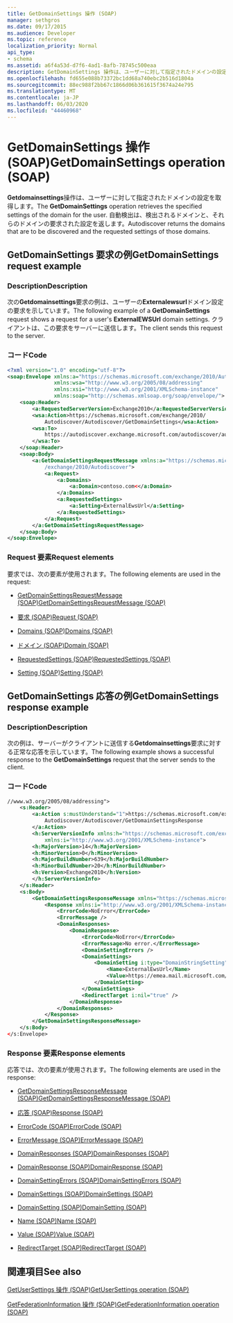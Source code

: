 ```yaml
---
title: GetDomainSettings 操作 (SOAP)
manager: sethgros
ms.date: 09/17/2015
ms.audience: Developer
ms.topic: reference
localization_priority: Normal
api_type:
- schema
ms.assetid: a6f4a53d-d7f6-4ad1-8afb-78745c500eaa
description: GetDomainSettings 操作は、ユーザーに対して指定されたドメインの設定を取得します。 自動検出は、検出されるドメインと、それらのドメインの要求された設定を返します。
ms.openlocfilehash: fd655e088b73372bc1dd68a740ebc2b516d1804a
ms.sourcegitcommit: 88ec988f2bb67c1866d06b361615f3674a24e795
ms.translationtype: MT
ms.contentlocale: ja-JP
ms.lasthandoff: 06/03/2020
ms.locfileid: "44460968"
---
```

# <a name="getdomainsettings-operation-soap"></a><span data-ttu-id="98b44-104">GetDomainSettings 操作 (SOAP)</span><span class="sxs-lookup"><span data-stu-id="98b44-104">GetDomainSettings operation (SOAP)</span></span>

<span data-ttu-id="98b44-105">**Getdomainsettings**操作は、ユーザーに対して指定されたドメインの設定を取得します。</span><span class="sxs-lookup"><span data-stu-id="98b44-105">The **GetDomainSettings** operation retrieves the specified settings of the domain for the user.</span></span> <span data-ttu-id="98b44-106">自動検出は、検出されるドメインと、それらのドメインの要求された設定を返します。</span><span class="sxs-lookup"><span data-stu-id="98b44-106">Autodiscover returns the domains that are to be discovered and the requested settings of those domains.</span></span> 
  
## <a name="getdomainsettings-request-example"></a><span data-ttu-id="98b44-107">GetDomainSettings 要求の例</span><span class="sxs-lookup"><span data-stu-id="98b44-107">GetDomainSettings request example</span></span>

### <a name="description"></a><span data-ttu-id="98b44-108">Description</span><span class="sxs-lookup"><span data-stu-id="98b44-108">Description</span></span>

<span data-ttu-id="98b44-109">次の**Getdomainsettings**要求の例は、ユーザーの**Externalewsurl**ドメイン設定の要求を示しています。</span><span class="sxs-lookup"><span data-stu-id="98b44-109">The following example of a **GetDomainSettings** request shows a request for a user's **ExternalEWSUrl** domain settings.</span></span> <span data-ttu-id="98b44-110">クライアントは、この要求をサーバーに送信します。</span><span class="sxs-lookup"><span data-stu-id="98b44-110">The client sends this request to the server.</span></span> 
  
### <a name="code"></a><span data-ttu-id="98b44-111">コード</span><span class="sxs-lookup"><span data-stu-id="98b44-111">Code</span></span>

```XML
<?xml version="1.0" encoding="utf-8"?> 
<soap:Envelope xmlns:a="https://schemas.microsoft.com/exchange/2010/Autodiscover"
               xmlns:wsa="http://www.w3.org/2005/08/addressing"
               xmlns:xsi="http://www.w3.org/2001/XMLSchema-instance" 
               xmlns:soap="http://schemas.xmlsoap.org/soap/envelope/"> 
    <soap:Header> 
        <a:RequestedServerVersion>Exchange2010</a:RequestedServerVersion>
        <wsa:Action>https://schemas.microsoft.com/exchange/2010/
            Autodiscover/Autodiscover/GetDomainSettings</wsa:Action>
        <wsa:To>
            https://autodiscover.exchange.microsoft.com/autodiscover/autodiscover.svc
        </wsa:To>
    </soap:Header> 
    <soap:Body> 
        <a:GetDomainSettingsRequestMessage xmlns:a="https://schemas.microsoft.com
            /exchange/2010/Autodiscover"> 
            <a:Request> 
                <a:Domains> 
                    <a:Domain>contoso.com<</a:Domain> 
                </a:Domains> 
                <a:RequestedSettings> 
                    <a:Setting>ExternalEwsUrl</a:Setting> 
                </a:RequestedSettings> 
            </a:Request> 
        </a:GetDomainSettingsRequestMessage> 
    </soap:Body> 
</soap:Envelope>
```

### <a name="request-elements"></a><span data-ttu-id="98b44-112">Request 要素</span><span class="sxs-lookup"><span data-stu-id="98b44-112">Request elements</span></span>

<span data-ttu-id="98b44-113">要求では、次の要素が使用されます。</span><span class="sxs-lookup"><span data-stu-id="98b44-113">The following elements are used in the request:</span></span>
  
- [<span data-ttu-id="98b44-114">GetDomainSettingsRequestMessage (SOAP)</span><span class="sxs-lookup"><span data-stu-id="98b44-114">GetDomainSettingsRequestMessage (SOAP)</span></span>](getdomainsettingsrequestmessage-soap.md)
    
- [<span data-ttu-id="98b44-115">要求 (SOAP)</span><span class="sxs-lookup"><span data-stu-id="98b44-115">Request (SOAP)</span></span>](request-soap.md)
    
- [<span data-ttu-id="98b44-116">Domains (SOAP)</span><span class="sxs-lookup"><span data-stu-id="98b44-116">Domains (SOAP)</span></span>](domains-soap.md)
    
- [<span data-ttu-id="98b44-117">ドメイン (SOAP)</span><span class="sxs-lookup"><span data-stu-id="98b44-117">Domain (SOAP)</span></span>](domain-soap.md)
    
- [<span data-ttu-id="98b44-118">RequestedSettings (SOAP)</span><span class="sxs-lookup"><span data-stu-id="98b44-118">RequestedSettings (SOAP)</span></span>](requestedsettings-soap.md)
    
- [<span data-ttu-id="98b44-119">Setting (SOAP)</span><span class="sxs-lookup"><span data-stu-id="98b44-119">Setting (SOAP)</span></span>](setting-soap.md)
    
## <a name="getdomainsettings-response-example"></a><span data-ttu-id="98b44-120">GetDomainSettings 応答の例</span><span class="sxs-lookup"><span data-stu-id="98b44-120">GetDomainSettings response example</span></span>

### <a name="description"></a><span data-ttu-id="98b44-121">Description</span><span class="sxs-lookup"><span data-stu-id="98b44-121">Description</span></span>

<span data-ttu-id="98b44-122">次の例は、サーバーがクライアントに送信する**Getdomainsettings**要求に対する正常な応答を示しています。</span><span class="sxs-lookup"><span data-stu-id="98b44-122">The following example shows a successful response to the **GetDomainSettings** request that the server sends to the client.</span></span> 
  
### <a name="code"></a><span data-ttu-id="98b44-123">コード</span><span class="sxs-lookup"><span data-stu-id="98b44-123">Code</span></span>

```XML
//www.w3.org/2005/08/addressing"> 
    <s:Header> 
        <a:Action s:mustUnderstand="1">https://schemas.microsoft.com/exchange/2010/ 
            Autodiscover/Autodiscover/GetDomainSettingsResponse
        </a:Action> 
        <h:ServerVersionInfo xmlns:h="https://schemas.microsoft.com/exchange/2010/Autodiscover" 
            xmlns:i="http://www.w3.org/2001/XMLSchema-instance"> 
        <h:MajorVersion>14</h:MajorVersion> 
        <h:MinorVersion>0</h:MinorVersion> 
        <h:MajorBuildNumber>639</h:MajorBuildNumber> 
        <h:MinorBuildNumber>20</h:MinorBuildNumber> 
        <h:Version>Exchange2010</h:Version> 
        </h:ServerVersionInfo>
    </s:Header> 
    <s:Body> 
        <GetDomainSettingsResponseMessage xmlns="https://schemas.microsoft.com/exchange/2010/Autodiscover"> 
            <Response xmlns:i="http://www.w3.org/2001/XMLSchema-instance"> 
                <ErrorCode>NoError</ErrorCode> 
                <ErrorMessage /> 
                <DomainResponses> 
                    <DomainResponse> 
                        <ErrorCode>NoError</ErrorCode> 
                        <ErrorMessage>No error.</ErrorMessage> 
                        <DomainSettingErrors /> 
                        <DomainSettings> 
                            <DomainSetting i:type="DomainStringSetting"> 
                                <Name>ExternalEwsUrl</Name> 
                                <Value>https://emea.mail.microsoft.com/EWS/Exchange.asmx</Value> 
                            </DomainSetting> 
                        </DomainSettings> 
                        <RedirectTarget i:nil="true" /> 
                    </DomainResponse> 
                </DomainResponses> 
            </Response> 
        </GetDomainSettingsResponseMessage> 
    </s:Body> 
</s:Envelope>
```

### <a name="response-elements"></a><span data-ttu-id="98b44-124">Response 要素</span><span class="sxs-lookup"><span data-stu-id="98b44-124">Response elements</span></span>

<span data-ttu-id="98b44-125">応答では、次の要素が使用されます。</span><span class="sxs-lookup"><span data-stu-id="98b44-125">The following elements are used in the response:</span></span>
  
- [<span data-ttu-id="98b44-126">GetDomainSettingsResponseMessage (SOAP)</span><span class="sxs-lookup"><span data-stu-id="98b44-126">GetDomainSettingsResponseMessage (SOAP)</span></span>](getdomainsettingsresponsemessage-soap.md)
    
- [<span data-ttu-id="98b44-127">応答 (SOAP)</span><span class="sxs-lookup"><span data-stu-id="98b44-127">Response (SOAP)</span></span>](response-soap.md)
    
- [<span data-ttu-id="98b44-128">ErrorCode (SOAP)</span><span class="sxs-lookup"><span data-stu-id="98b44-128">ErrorCode (SOAP)</span></span>](errorcode-soap.md)
    
- [<span data-ttu-id="98b44-129">ErrorMessage (SOAP)</span><span class="sxs-lookup"><span data-stu-id="98b44-129">ErrorMessage (SOAP)</span></span>](errormessage-soap.md)
    
- [<span data-ttu-id="98b44-130">DomainResponses (SOAP)</span><span class="sxs-lookup"><span data-stu-id="98b44-130">DomainResponses (SOAP)</span></span>](domainresponses-soap.md)
    
- [<span data-ttu-id="98b44-131">DomainResponse (SOAP)</span><span class="sxs-lookup"><span data-stu-id="98b44-131">DomainResponse (SOAP)</span></span>](domainresponse-soap.md)
    
- [<span data-ttu-id="98b44-132">DomainSettingErrors (SOAP)</span><span class="sxs-lookup"><span data-stu-id="98b44-132">DomainSettingErrors (SOAP)</span></span>](domainsettingerrors-soap.md)
    
- [<span data-ttu-id="98b44-133">DomainSettings (SOAP)</span><span class="sxs-lookup"><span data-stu-id="98b44-133">DomainSettings (SOAP)</span></span>](domainsettings-soap.md)
    
- [<span data-ttu-id="98b44-134">DomainSetting (SOAP)</span><span class="sxs-lookup"><span data-stu-id="98b44-134">DomainSetting (SOAP)</span></span>](domainsetting-soap.md)
    
- [<span data-ttu-id="98b44-135">Name (SOAP)</span><span class="sxs-lookup"><span data-stu-id="98b44-135">Name (SOAP)</span></span>](name-soap.md)
    
- [<span data-ttu-id="98b44-136">Value (SOAP)</span><span class="sxs-lookup"><span data-stu-id="98b44-136">Value (SOAP)</span></span>](value-soap.md)
    
- [<span data-ttu-id="98b44-137">RedirectTarget (SOAP)</span><span class="sxs-lookup"><span data-stu-id="98b44-137">RedirectTarget (SOAP)</span></span>](redirecttarget-soap.md)
    
## <a name="see-also"></a><span data-ttu-id="98b44-138">関連項目</span><span class="sxs-lookup"><span data-stu-id="98b44-138">See also</span></span>



[<span data-ttu-id="98b44-139">GetUserSettings 操作 (SOAP)</span><span class="sxs-lookup"><span data-stu-id="98b44-139">GetUserSettings operation (SOAP)</span></span>](getusersettings-operation-soap.md)
  
[<span data-ttu-id="98b44-140">GetFederationInformation 操作 (SOAP)</span><span class="sxs-lookup"><span data-stu-id="98b44-140">GetFederationInformation operation (SOAP)</span></span>](getfederationinformation-operation-soap.md)

